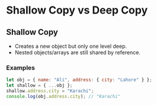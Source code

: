 # Shallow Copy vs Deep Copy

## Shallow Copy
- Creates a new object but only one level deep.
- Nested objects/arrays are still shared by reference.

### Examples
```js
let obj = { name: "Ali", address: { city: "Lahore" } };
let shallow = { ...obj };
shallow.address.city = "Karachi";
console.log(obj.address.city); // "Karachi"
